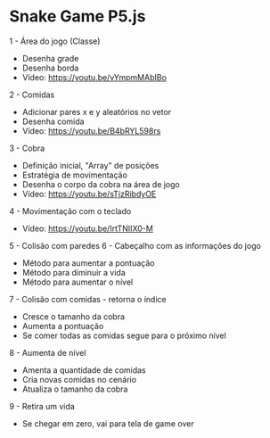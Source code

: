 # Snake Game P5.js

1 - Área do jogo (Classe)

- Desenha grade
- Desenha borda
- Vídeo: https://youtu.be/vYmpmMAbIBo

2 - Comidas

- Adicionar pares x e y aleatórios no vetor
- Desenha comida
- Vídeo: https://youtu.be/B4bRYL598rs

3 - Cobra

- Definição inicial, "Array" de posições
- Estratégia de movimentação
- Desenha o corpo da cobra na área de jogo
- Vídeo: https://youtu.be/sTjzRibdyOE

4 - Movimentação com o teclado

- Vídeo: https://youtu.be/IrtTNIIX0-M

5 - Colisão com paredes
6 - Cabeçalho com as informações do jogo

- Método para aumentar a pontuação
- Método para diminuir a vida
- Método para aumentar o nível

7 - Colisão com comidas - retorna o índice

- Cresce o tamanho da cobra
- Aumenta a pontuação
- Se comer todas as comidas segue para o próximo nível

8 - Aumenta de nível

- Amenta a quantidade de comidas
- Cria novas comidas no cenário
- Atualiza o tamanho da cobra

9 - Retira um vida

- Se chegar em zero, vai para tela de game over
